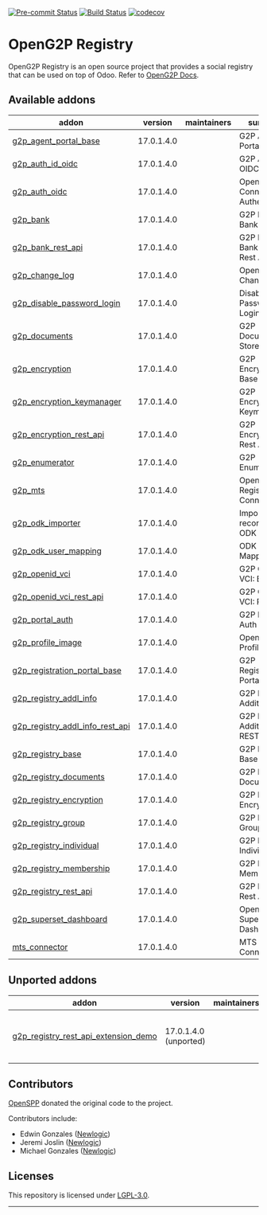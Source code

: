 
<!-- /!\ Non OCA Context : Set here the badge of your runbot / runboat instance. -->
[![Pre-commit Status](https://github.com/openg2p/openg2p-registry/actions/workflows/pre-commit.yml/badge.svg?branch=17.0-1.4)](https://github.com/openg2p/openg2p-registry/actions/workflows/pre-commit.yml?query=branch%3A17.0-1.4)
[![Build Status](https://github.com/openg2p/openg2p-registry/actions/workflows/test.yml/badge.svg?branch=17.0-1.4)](https://github.com/openg2p/openg2p-registry/actions/workflows/test.yml?query=branch%3A17.0-1.4)
[![codecov](https://codecov.io/gh/openg2p/openg2p-registry/branch/17.0-1.4/graph/badge.svg)](https://codecov.io/gh/openg2p/openg2p-registry)
<!-- /!\ Non OCA Context : Set here the badge of your translation instance. -->

<!-- /!\ do not modify above this line -->

# OpenG2P Registry

OpenG2P Registry is an open source project that provides a social registry that can be used on top of Odoo. Refer to [OpenG2P Docs](https://docs.openg2p.org).

<!-- /!\ do not modify below this line -->

<!-- prettier-ignore-start -->

[//]: # (addons)

Available addons
----------------
addon | version | maintainers | summary
--- | --- | --- | ---
[g2p_agent_portal_base](g2p_agent_portal_base/) | 17.0.1.4.0 |  | G2P Agent Portal: Base
[g2p_auth_id_oidc](g2p_auth_id_oidc/) | 17.0.1.4.0 |  | G2P Auth: OIDC - Reg ID
[g2p_auth_oidc](g2p_auth_oidc/) | 17.0.1.4.0 |  | OpenID Connect Authentication
[g2p_bank](g2p_bank/) | 17.0.1.4.0 |  | G2P Registry: Bank Details
[g2p_bank_rest_api](g2p_bank_rest_api/) | 17.0.1.4.0 |  | G2P Registry: Bank Details Rest API
[g2p_change_log](g2p_change_log/) | 17.0.1.4.0 |  | OpenG2P Change Log
[g2p_disable_password_login](g2p_disable_password_login/) | 17.0.1.4.0 |  | Disable Password Login
[g2p_documents](g2p_documents/) | 17.0.1.4.0 |  | G2P Documents Store
[g2p_encryption](g2p_encryption/) | 17.0.1.4.0 |  | G2P Encryption: Base
[g2p_encryption_keymanager](g2p_encryption_keymanager/) | 17.0.1.4.0 |  | G2P Encryption: Keymanager
[g2p_encryption_rest_api](g2p_encryption_rest_api/) | 17.0.1.4.0 |  | G2P Encryption: Rest API
[g2p_enumerator](g2p_enumerator/) | 17.0.1.4.0 |  | G2P Enumerator
[g2p_mts](g2p_mts/) | 17.0.1.4.0 |  | OpenG2P Registry MTS Connector
[g2p_odk_importer](g2p_odk_importer/) | 17.0.1.4.0 |  | Import records from ODK
[g2p_odk_user_mapping](g2p_odk_user_mapping/) | 17.0.1.4.0 |  | ODK App User Mapping
[g2p_openid_vci](g2p_openid_vci/) | 17.0.1.4.0 |  | G2P OpenID VCI: Base
[g2p_openid_vci_rest_api](g2p_openid_vci_rest_api/) | 17.0.1.4.0 |  | G2P OpenID VCI: Rest API
[g2p_portal_auth](g2p_portal_auth/) | 17.0.1.4.0 |  | G2P Portal Auth
[g2p_profile_image](g2p_profile_image/) | 17.0.1.4.0 |  | OpenG2P Profile Image
[g2p_registration_portal_base](g2p_registration_portal_base/) | 17.0.1.4.0 |  | G2P Registration Portal :Base
[g2p_registry_addl_info](g2p_registry_addl_info/) | 17.0.1.4.0 |  | G2P Registry: Additional Info
[g2p_registry_addl_info_rest_api](g2p_registry_addl_info_rest_api/) | 17.0.1.4.0 |  | G2P Registry: Additional Info REST API
[g2p_registry_base](g2p_registry_base/) | 17.0.1.4.0 |  | G2P Registry: Base
[g2p_registry_documents](g2p_registry_documents/) | 17.0.1.4.0 |  | G2P Registry: Documents
[g2p_registry_encryption](g2p_registry_encryption/) | 17.0.1.4.0 |  | G2P Registry: Encryption
[g2p_registry_group](g2p_registry_group/) | 17.0.1.4.0 |  | G2P Registry: Groups
[g2p_registry_individual](g2p_registry_individual/) | 17.0.1.4.0 |  | G2P Registry: Individual
[g2p_registry_membership](g2p_registry_membership/) | 17.0.1.4.0 |  | G2P Registry: Membership
[g2p_registry_rest_api](g2p_registry_rest_api/) | 17.0.1.4.0 |  | G2P Registry: Rest API
[g2p_superset_dashboard](g2p_superset_dashboard/) | 17.0.1.4.0 |  | OpenG2P Superset Dashboard
[mts_connector](mts_connector/) | 17.0.1.4.0 |  | MTS Connector


Unported addons
---------------
addon | version | maintainers | summary
--- | --- | --- | ---
[g2p_registry_rest_api_extension_demo](g2p_registry_rest_api_extension_demo/) | 17.0.1.4.0 (unported) |  | G2P Registry: Rest API Extension Demo

[//]: # (end addons)

<!-- prettier-ignore-end -->

## Contributors

[OpenSPP](https://openspp.org) donated the original code to the project.

Contributors include:

* Edwin Gonzales ([Newlogic](https://newlogic.com))
* Jeremi Joslin ([Newlogic](https://newlogic.com))
* Michael Gonzales ([Newlogic](https://newlogic.com))


## Licenses

This repository is licensed under [LGPL-3.0](LICENSE).

----
<!-- /!\ Non OCA Context : Set here the full description of your organization. -->

